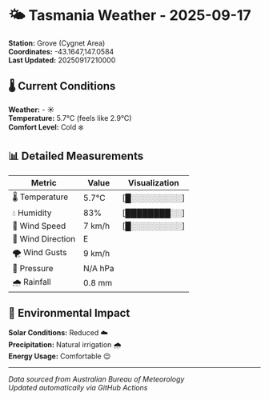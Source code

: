 # 🌤️ Tasmania Weather - 2025-09-17

**Station:** Grove (Cygnet Area)  
**Coordinates:** -43.1647,147.0584  
**Last Updated:** 20250917210000

## 🌡️ Current Conditions

**Weather:** - ☀️  
**Temperature:** 5.7°C (feels like 2.9°C)  
**Comfort Level:** Cold ❄️

## 📊 Detailed Measurements

| Metric | Value | Visualization |
|--------|-------|---------------|
| 🌡️ Temperature | 5.7°C | [█░░░░░░░░░] |
| 💧 Humidity | 83% | [████████░░] |
| 💨 Wind Speed | 7 km/h | [█░░░░░░░░░] |
| 🧭 Wind Direction | E | |
| 🌪️ Wind Gusts | 9 km/h | |
| 🔽 Pressure | N/A hPa | |
| 🌧️ Rainfall | 0.8 mm | |

## 🌱 Environmental Impact

**Solar Conditions:** Reduced ☁️  
**Precipitation:** Natural irrigation 🌧️  
**Energy Usage:** Comfortable 😌

---
*Data sourced from Australian Bureau of Meteorology*  
*Updated automatically via GitHub Actions*
